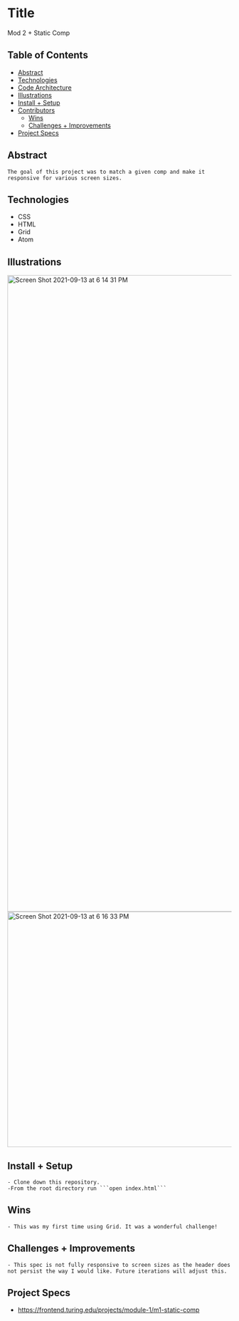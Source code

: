 # Title
Mod 2 + Static Comp

## Table of Contents
  - [Abstract](#abstract)
  - [Technologies](#technologies)
  - [Code Architecture](#code-architecture)
  - [Illustrations](#illustrations)
  - [Install + Setup](#set-up)
  - [Contributors](#contributors)
	- [Wins](#wins)
	- [Challenges + Improvements](#challenges-+-Improvements)
  - [Project Specs](#project-specs)

## Abstract
	The goal of this project was to match a given comp and make it responsive for various screen sizes.

## Technologies
  - CSS
  - HTML
  - Grid
  - Atom

## Illustrations

<img width="1430" alt="Screen Shot 2021-09-13 at 6 14 31 PM" src="https://user-images.githubusercontent.com/83723401/133173270-cbbc603e-95bc-48e1-addb-5b13f183a4ad.png">

<img width="529" alt="Screen Shot 2021-09-13 at 6 16 33 PM" src="https://user-images.githubusercontent.com/83723401/133173366-c4caf90c-c451-4eb8-9335-02d7a1314908.png">

## Install + Setup
	- Clone down this repository.
	-From the root directory run ```open index.html```

## Wins
	- This was my first time using Grid. It was a wonderful challenge!

## Challenges + Improvements
	- This spec is not fully responsive to screen sizes as the header does not persist the way I would like. Future iterations will adjust this.

## Project Specs
  - https://frontend.turing.edu/projects/module-1/m1-static-comp

